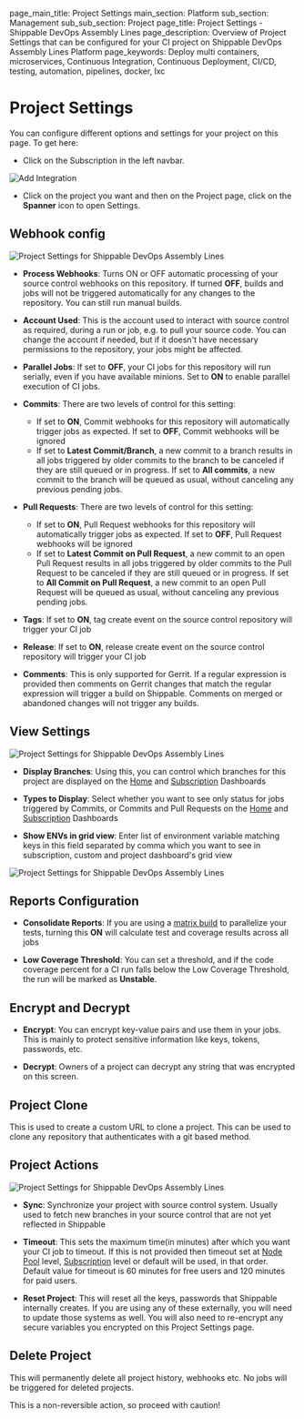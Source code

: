 page_main_title: Project Settings
main_section: Platform
sub_section: Management
sub_sub_section: Project
page_title: Project Settings - Shippable DevOps Assembly Lines
page_description: Overview of Project Settings that can be configured for your CI project on Shippable DevOps Assembly Lines Platform
page_keywords: Deploy multi containers, microservices, Continuous Integration, Continuous Deployment, CI/CD, testing, automation, pipelines, docker, lxc

# Project Settings

You can configure different options and settings for your project on this page. To get here:

* Click on the Subscription in the left navbar.

<img src="/images/getting-started/account-settings.png" alt="Add Integration">

* Click on the project you want and then on the Project page, click on the **Spanner** icon to open Settings.

<a name="webhookConfig"></a>
## Webhook config
<img src="/images/platform/visibility/project-settings-1.png" alt="Project Settings for Shippable DevOps Assembly Lines" style="vertical-align: middle;display: block;margin-left: auto;margin-right: auto;"/>

* **Process Webhooks**: Turns ON or OFF automatic processing of your source control webhooks on this repository. If turned **OFF**, builds and jobs will not be triggered automatically for any changes to the repository. You can still run manual builds.

* **Account Used**: This is the account used to interact with source control as required, during a run or job, e.g. to pull your source code. You can change the account if needed, but if it doesn't have necessary permissions to the repository, your jobs might be affected.

* **Parallel Jobs**: If set to **OFF**, your CI jobs for this repository will run serially, even if you have available minions. Set to **ON** to enable parallel execution of CI jobs.

* **Commits**: There are two levels of control for this setting:
  * If set to **ON**, Commit webhooks for this repository will automatically trigger jobs as expected. If set to **OFF**, Commit webhooks will be ignored
  * If set to **Latest Commit/Branch**, a new commit to a branch results in all jobs triggered by older commits to the branch to be canceled if they are still queued or in progress. If set to **All commits**, a new commit to the branch will be queued as usual, without canceling any previous pending jobs.

* **Pull Requests**: There are two levels of control for this setting:
  * If set to **ON**, Pull Request webhooks for this repository will automatically trigger jobs as expected. If set to **OFF**, Pull Request webhooks will be ignored
  * If set to **Latest Commit on Pull Request**, a new commit to an open Pull Request results in all jobs triggered by older commits to the Pull Request to be canceled if they are still queued or in progress. If set to **All Commit on Pull Request**, a new commit to an open Pull Request will be queued as usual, without canceling any previous pending jobs.

* **Tags**: If set to **ON**, tag create event on the source control repository will trigger your CI job

* **Release**: If set to **ON**, release create event on the source control repository will trigger your CI job

* **Comments**: This is only supported for Gerrit. If a regular expression is provided then comments on Gerrit changes that match the regular expression will trigger a build on Shippable. Comments on merged or abandoned changes will not trigger any builds.

## View Settings

<img src="/images/platform/visibility/project-settings-2.jpg" alt="Project Settings for Shippable DevOps Assembly Lines" style="vertical-align: middle;display: block;margin-left: auto;margin-right: auto;"/>

* **Display Branches**: Using this, you can control which branches for this project are displayed on the [Home](/platform/visibility/account/default-view/) and [Subscription](/platform/visibility/subscription/dashboard/) Dashboards

* **Types to Display**: Select whether you want to see only status for jobs triggered by Commits, or Commits and Pull Requests on the [Home](/platform/visibility/account/default-view/) and [Subscription](/platform/visibility/subscription/dashboard/) Dashboards

* **Show ENVs in grid view**: Enter list of environment variable matching keys in this field separated by comma which you want to see in subscription, custom and project dashboard's grid view

<img src="/images/platform/visibility/project-settings-envs-in-grid.png" alt="Project Settings for Shippable DevOps Assembly Lines" style="vertical-align: middle;display: block;margin-left: auto;margin-right: auto;"/>

## Reports Configuration

* **Consolidate Reports**: If you are using a [matrix build](/ci/matrix-builds/) to parallelize your tests, turning this **ON** will calculate test and coverage results across all jobs

* **Low Coverage Threshold**: You can set a threshold, and if the code coverage percent for a CI run falls below the Low Coverage Threshold, the run will be marked as **Unstable**.

## Encrypt and Decrypt

* **Encrypt**: You can encrypt key-value pairs and use them in your jobs. This is mainly to protect sensitive information like keys, tokens, passwords, etc.

* **Decrypt**: Owners of a project can decrypt any string that was encrypted on this screen.

## Project Clone

This is used to create a custom URL to clone a project. This can be used to clone any repository that authenticates with a git based method.

## Project Actions

<img src="/images/platform/visibility/project-settings-3.jpg" alt="Project Settings for Shippable DevOps Assembly Lines" style="vertical-align: middle;display: block;margin-left: auto;margin-right: auto;"/>

* **Sync**: Synchronize your project with source control system. Usually used to fetch new branches in your source control that are not yet reflected in Shippable

* **Timeout**: This sets the maximum time(in minutes) after which you want your CI job to timeout. If this is not provided then timeout set at [Node Pool](/platform/management/subscription/node-pools/) level, [Subscription](/platform/management/subscription/settings/) level or default will be used, in that order. Default value for timeout is 60 minutes for free users and 120 minutes for paid users.

* **Reset Project**: This will reset all the keys, passwords that Shippable internally creates. If you are using any of these externally, you will need to update those systems as well. You will also need to re-encrypt any secure variables you encrypted on this Project Settings page.

## Delete Project

This will permanently delete all project history, webhooks etc. No jobs will be triggered for deleted projects.

This is a non-reversible action, so proceed with caution!
